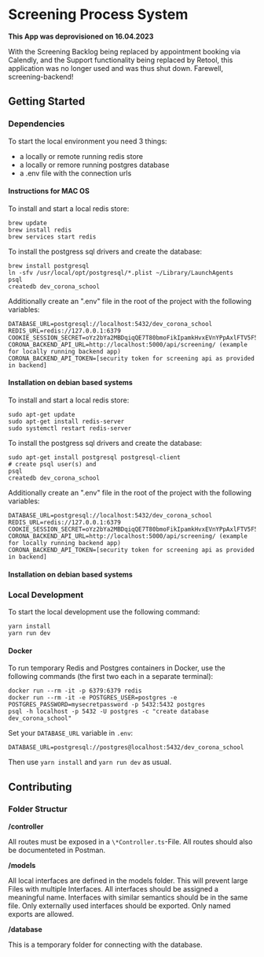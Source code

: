 # Screening Process System

**This App was deprovisioned on 16.04.2023**

With the Screening Backlog being replaced by appointment booking via Calendly, and the Support functionality being replaced by Retool, this application was no longer used and was thus shut down. Farewell, screening-backend!


## Getting Started

### Dependencies

To start the local environment you need 3 things:

- a locally or remote running redis store
- a locally or remore running postgres database
- a .env file with the connection urls

#### Instructions for MAC OS

To install and start a local redis store:

```
brew update
brew install redis
brew services start redis
```

To install the postgress sql drivers and create the database:

```
brew install postgresql
ln -sfv /usr/local/opt/postgresql/*.plist ~/Library/LaunchAgents
psql
createdb dev_corona_school
```

Additionally create an ".env" file in the root of the project with the following variables:

```
DATABASE_URL=postgresql://localhost:5432/dev_corona_school
REDIS_URL=redis://127.0.0.1:6379
COOKIE_SESSION_SECRET=oYz2bYa2MBDqiqQE7T80bmoFikIpamkHvxEVnYPpAxlFTV5F5JWHbckS04Xd
CORONA_BACKEND_API_URL=http://localhost:5000/api/screening/ (example for locally running backend app)
CORONA_BACKEND_API_TOKEN=[security token for screening api as provided in backend]

```

#### Installation on debian based systems

To install and start a local redis store:

```
sudo apt-get update
sudo apt-get install redis-server
sudo systemctl restart redis-server
```

To install the postgress sql drivers and create the database:

```
sudo apt-get install postgresql postgresql-client
# create psql user(s) and
psql
createdb dev_corona_school
```

Additionally create an ".env" file in the root of the project with the following variables:

```
DATABASE_URL=postgresql://localhost:5432/dev_corona_school
REDIS_URL=redis://127.0.0.1:6379
COOKIE_SESSION_SECRET=oYz2bYa2MBDqiqQE7T80bmoFikIpamkHvxEVnYPpAxlFTV5F5JWHbckS04Xd
CORONA_BACKEND_API_URL=http://localhost:5000/api/screening/ (example for locally running backend app)
CORONA_BACKEND_API_TOKEN=[security token for screening api as provided in backend]
```

#### Installation on debian based systems


### Local Development

To start the local development use the following command:

```
yarn install
yarn run dev
```

#### Docker

To run temporary Redis and Postgres containers in Docker, use the following commands (the first two each in a separate terminal):

```
docker run --rm -it -p 6379:6379 redis
docker run --rm -it -e POSTGRES_USER=postgres -e POSTGRES_PASSWORD=mysecretpassword -p 5432:5432 postgres
psql -h localhost -p 5432 -U postgres -c "create database dev_corona_school"
```

Set your `DATABASE_URL` variable in `.env`:

```
DATABASE_URL=postgresql://postgres@localhost:5432/dev_corona_school
```

Then use `yarn install` and `yarn run dev` as usual.

## Contributing

### Folder Structur

**/controller**

All routes must be exposed in a `\*Controller.ts`-File. All routes should also be documenteted in Postman.

**/models**

All local interfaces are defined in the models folder. This will prevent large Files with multiple Interfaces. All interfaces should be assigned a meaningful name. Interfaces with similar semantics should be in the same file. Only externally used interfaces should be exported. Only named exports are allowed.

**/database**

This is a temporary folder for connecting with the database.
